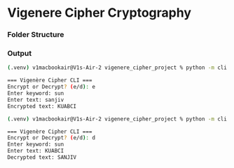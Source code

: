 # Vigenere Cipher Cryptography

### Folder Structure

### Output

```bash
(.venv) v1macbookair@V1s-Air-2 vigenere_cipher_project % python -m cli.main

=== Vigenère Cipher CLI ===
Encrypt or Decrypt? (e/d): e
Enter keyword: sun
Enter text: sanjiv
Encrypted text: KUABCI

(.venv) v1macbookair@V1s-Air-2 vigenere_cipher_project % python -m cli.main

=== Vigenère Cipher CLI ===
Encrypt or Decrypt? (e/d): d
Enter keyword: sun
Enter text: KUABCI
Decrypted text: SANJIV

```
